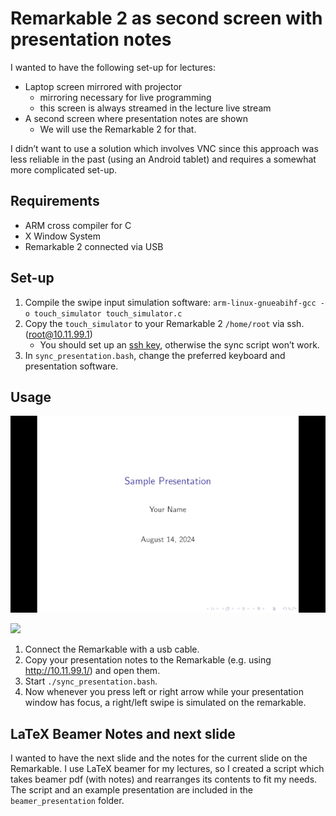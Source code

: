 # Remarkable 2 as second screen with presentation notes

I wanted to have the following set-up for lectures:

- Laptop screen mirrored with projector
    - mirroring necessary for live programming
    - this screen is always streamed in the lecture live stream
- A second screen where presentation notes are shown
    - We will use the Remarkable 2 for that.

I didn’t want to use a solution which involves VNC since this approach was less reliable in the past (using an Android tablet) and requires a somewhat more complicated set-up.

## Requirements

- ARM cross compiler for C
- X Window System
- Remarkable 2 connected via USB

## Set-up

1. Compile the swipe input simulation software: `arm-linux-gnueabihf-gcc -o touch_simulator touch_simulator.c`
2. Copy the `touch_simulator` to your Remarkable 2 `/home/root` via ssh. (root@10.11.99.1)
    * You should set up an [ssh key](https://remarkable.guide/guide/access/ssh.html#installing-a-ssh-key-on-your-device), otherwise the sync script won’t work.
3. In `sync_presentation.bash`, change the preferred keyboard and presentation software.

## Usage

![](videos/pc.gif)

![](videos/remarkable.gif)

1. Connect the Remarkable with a usb cable.
2. Copy your presentation notes to the Remarkable (e.g. using http://10.11.99.1/) and open them.
2. Start `./sync_presentation.bash`.
3. Now whenever you press left or right arrow while your presentation window has focus, a right/left swipe is simulated on the remarkable.

## LaTeX Beamer Notes and next slide

I wanted to have the next slide and the notes for the current slide on the Remarkable. I use LaTeX beamer for my lectures, so I created a script which takes beamer pdf (with notes) and rearranges its contents to fit my needs. The script and an example presentation are included in the `beamer_presentation` folder.
